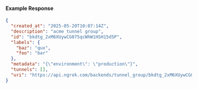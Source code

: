 <!-- Code generated for API Clients. DO NOT EDIT. -->

#### Example Response

```json
{
  "created_at": "2025-05-20T10:07:14Z",
  "description": "acme tunnel group",
  "id": "bkdtg_2xM6XUywCG075qcWhW1HSH15d5P",
  "labels": {
    "baz": "qux",
    "foo": "bar"
  },
  "metadata": "{\"environment\": \"production\"}",
  "tunnels": [],
  "uri": "https://api.ngrok.com/backends/tunnel_group/bkdtg_2xM6XUywCG075qcWhW1HSH15d5P"
}
```
